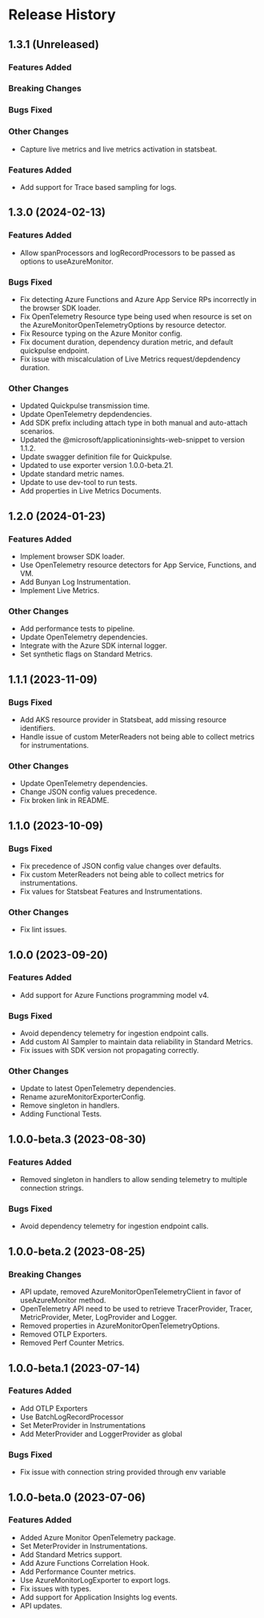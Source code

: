 # Release History

## 1.3.1 (Unreleased)

### Features Added

### Breaking Changes

### Bugs Fixed

### Other Changes

- Capture live metrics and live metrics activation in statsbeat.

### Features Added

- Add support for Trace based sampling for logs.

## 1.3.0 (2024-02-13)

### Features Added

- Allow spanProcessors and logRecordProcessors to be passed as options to useAzureMonitor.

### Bugs Fixed

- Fix detecting Azure Functions and Azure App Service RPs incorrectly in the browser SDK loader.
- Fix OpenTelemetry Resource type being used when resource is set on the AzureMonitorOpenTelemetryOptions by resource detector.
- Fix Resource typing on the Azure Monitor config.
- Fix document duration, dependency duration metric, and default quickpulse endpoint.
- Fix issue with miscalculation of Live Metrics request/depdendency duration.

### Other Changes

- Updated Quickpulse transmission time.
- Update OpenTelemetry depdendencies.
- Add SDK prefix including attach type in both manual and auto-attach scenarios.
- Updated the @microsoft/applicationinsights-web-snippet to version 1.1.2.
- Update swagger definition file for Quickpulse.
- Updated to use exporter version 1.0.0-beta.21.
- Update standard metric names.
- Update to use dev-tool to run tests.
- Add properties in Live Metrics Documents.

## 1.2.0 (2024-01-23)

### Features Added

- Implement browser SDK loader.
- Use OpenTelemetry resource detectors for App Service, Functions, and VM.
- Add Bunyan Log Instrumentation.
- Implement Live Metrics.

### Other Changes

- Add performance tests to pipeline.
- Update OpenTelemetry dependencies.
- Integrate with the Azure SDK internal logger.
- Set synthetic flags on Standard Metrics.

## 1.1.1 (2023-11-09)

### Bugs Fixed

- Add AKS resource provider in Statsbeat, add missing resource identifiers.
- Handle issue of custom MeterReaders not being able to collect metrics for instrumentations.

### Other Changes

- Update OpenTelemetry dependencies.
- Change JSON config values precedence.
- Fix broken link in README.

## 1.1.0 (2023-10-09)

### Bugs Fixed

- Fix precedence of JSON config value changes over defaults.
- Fix custom MeterReaders not being able to collect metrics for instrumentations.
- Fix values for Statsbeat Features and Instrumentations.

### Other Changes

- Fix lint issues.

## 1.0.0 (2023-09-20)

### Features Added

- Add support for Azure Functions programming model v4.

### Bugs Fixed

- Avoid dependency telemetry for ingestion endpoint calls.
- Add custom AI Sampler to maintain data reliability in Standard Metrics.
- Fix issues with SDK version not propagating correctly.

### Other Changes

- Update to latest OpenTelemetry dependencies.
- Rename azureMonitorExporterConfig.
- Remove singleton in handlers.
- Adding Functional Tests.

## 1.0.0-beta.3 (2023-08-30)

### Features Added

- Removed singleton in handlers to allow sending telemetry to multiple connection strings.

### Bugs Fixed

- Avoid dependency telemetry for ingestion endpoint calls.

## 1.0.0-beta.2 (2023-08-25)

### Breaking Changes

- API update, removed AzureMonitorOpenTelemetryClient in favor of useAzureMonitor method.
- OpenTelemetry API need to be used to retrieve TracerProvider, Tracer, MetricProvider, Meter, LogProvider and Logger.
- Removed properties in AzureMonitorOpenTelemetryOptions.
- Removed OTLP Exporters.
- Removed Perf Counter Metrics.

## 1.0.0-beta.1 (2023-07-14)

### Features Added

- Add OTLP Exporters
- Use BatchLogRecordProcessor
- Set MeterProvider in Instrumentations
- Add MeterProvider and LoggerProvider as global

### Bugs Fixed

- Fix issue with connection string provided through env variable

## 1.0.0-beta.0 (2023-07-06)

### Features Added

- Added Azure Monitor OpenTelemetry package.
- Set MeterProvider in Instrumentations.
- Add Standard Metrics support.
- Add Azure Functions Correlation Hook.
- Add Performance Counter metrics.
- Use AzureMonitorLogExporter to export logs.
- Fix issues with types.
- Add support for Application Insights log events.
- API updates.
